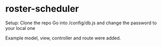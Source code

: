 # roster-scheduler

Setup: 
Clone the repo
Go into /config/db.js and change the password to your local one

Example model, view, controller and route were added. 

